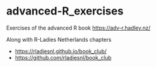 # advanced-R_exercises
Exercises of the advanced R book https://adv-r.hadley.nz/

Along with R-Ladies Netherlands chapters
- https://rladiesnl.github.io/book_club/
- https://github.com/rladiesnl/book_club
